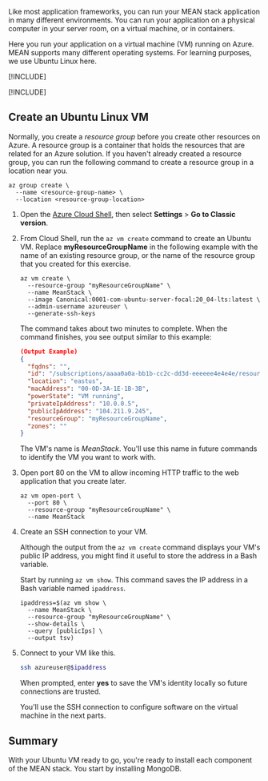 Like most application frameworks, you can run your MEAN stack application in many different environments. You can run your application on a physical computer in your server room, on a virtual machine, or in containers.

Here you run your application on a virtual machine (VM) running on Azure. MEAN supports many different operating systems. For learning purposes, we use Ubuntu Linux here.

[!INCLUDE[](../../../includes/azure-optional-exercise-subscription-note.md)]

[!INCLUDE[](../../../includes/azure-optional-exercise-create-resource-group-note.md)]

## Create an Ubuntu Linux VM

Normally, you create a *resource group* before you create other resources on Azure. A resource group is a container that holds the resources that are related for an Azure solution. If you haven't already created a resource group, you can run the following command to create a resource group in a location near you.

```azurecli
az group create \
  --name <resource-group-name> \
  --location <resource-group-location>
```

1. Open the [Azure Cloud Shell](https://shell.azure.com/), then select **Settings** > **Go to Classic version**.

1. From Cloud Shell, run the `az vm create` command to create an Ubuntu VM. Replace **myResourceGroupName** in the following example with the name of an existing resource group, or the name of the resource group that you created for this exercise.

    ```azurecli
    az vm create \
      --resource-group "myResourceGroupName" \
      --name MeanStack \
      --image Canonical:0001-com-ubuntu-server-focal:20_04-lts:latest \
      --admin-username azureuser \
      --generate-ssh-keys
    ```

    The command takes about two minutes to complete. When the command finishes, you see output similar to this example:

    ```json
    (Output Example)
    {
      "fqdns": "",
      "id": "/subscriptions/aaaa0a0a-bb1b-cc2c-dd3d-eeeeee4e4e4e/resourceGroups/myResourceGroupName/providers/Microsoft.Compute/virtualMachines/MeanStack",
      "location": "eastus",
      "macAddress": "00-0D-3A-1E-1B-3B",
      "powerState": "VM running",
      "privateIpAddress": "10.0.0.5",
      "publicIpAddress": "104.211.9.245",
      "resourceGroup": "myResourceGroupName",
      "zones": ""
    }
    ```

    The VM's name is *MeanStack*. You'll use this name in future commands to identify the VM you want to work with.

1. Open port 80 on the VM to allow incoming HTTP traffic to the web application that you create later.

    ```azurecli
    az vm open-port \
      --port 80 \
      --resource-group "myResourceGroupName" \
      --name MeanStack
    ```

1. Create an SSH connection to your VM.

    Although the output from the `az vm create` command displays your VM's public IP address, you might find it useful to store the address in a Bash variable.

    Start by running `az vm show`. This command saves the IP address in a Bash variable named `ipaddress`.

    ```azurecli
    ipaddress=$(az vm show \
      --name MeanStack \
      --resource-group "myResourceGroupName" \
      --show-details \
      --query [publicIps] \
      --output tsv)
    ```

1. Connect to your VM like this.

    ```bash
    ssh azureuser@$ipaddress
    ```

    When prompted, enter **yes** to save the VM's identity locally so future connections are trusted.

    You'll use the SSH connection to configure software on the virtual machine in the next parts.

## Summary

With your Ubuntu VM ready to go, you're ready to install each component of the MEAN stack. You start by installing MongoDB.

